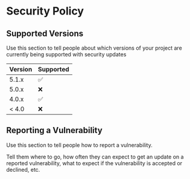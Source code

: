 # Security Policy

## Supported Versions

Use this section to tell people about which versions of your project are
currently being supported with security updates

| Version | Supported |
| ------- | --------- |
| 5.1.x   | ✅        |
| 5.0.x   | ❌        |
| 4.0.x   | ✅        |
| < 4.0   | ❌        |

## Reporting a Vulnerability

Use this section to tell people how to report a vulnerability.

Tell them where to go, how often they can expect to get an update on a
reported vulnerability, what to expect if the vulnerability is accepted or
declined, etc.

